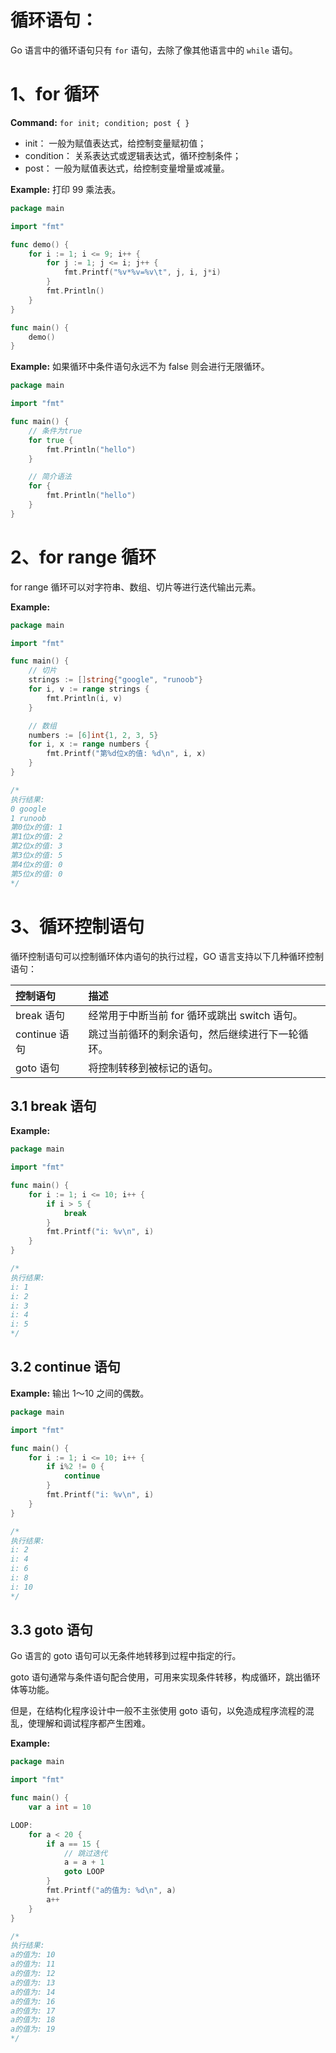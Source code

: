# 循环语句：

Go 语言中的循环语句只有 `for` 语句，去除了像其他语言中的 `while` 语句。



# 1、for 循环

__Command:__ `for init; condition; post { }`

- init： 一般为赋值表达式，给控制变量赋初值；
- condition： 关系表达式或逻辑表达式，循环控制条件；
- post： 一般为赋值表达式，给控制变量增量或减量。

__Example:__ 打印 99 乘法表。

```go
package main

import "fmt"

func demo() {
	for i := 1; i <= 9; i++ {
		for j := 1; j <= i; j++ {
			fmt.Printf("%v*%v=%v\t", j, i, j*i)
		}
		fmt.Println()
	}
}

func main() {
	demo()
}
```

__Example:__ 如果循环中条件语句永远不为 false 则会进行无限循环。

```go
package main

import "fmt"

func main() {
	// 条件为true
	for true {
		fmt.Println("hello")
	}

	// 简介语法
	for {
		fmt.Println("hello")
	}
}
```



# 2、for range 循环

for range 循环可以对字符串、数组、切片等进行迭代输出元素。

__Example:__ 

```go
package main

import "fmt"

func main() {
	// 切片
	strings := []string{"google", "runoob"}
	for i, v := range strings {
		fmt.Println(i, v)
	}

	// 数组
	numbers := [6]int{1, 2, 3, 5}
	for i, x := range numbers {
		fmt.Printf("第%d位x的值: %d\n", i, x)
	}
}

/*
执行结果:
0 google
1 runoob
第0位x的值: 1
第1位x的值: 2
第2位x的值: 3
第3位x的值: 5
第4位x的值: 0
第5位x的值: 0
*/
```



# 3、循环控制语句

循环控制语句可以控制循环体内语句的执行过程，GO 语言支持以下几种循环控制语句：

| 控制语句      | 描述                                             |
| :------------ | :----------------------------------------------- |
| break 语句    | 经常用于中断当前 for 循环或跳出 switch 语句。    |
| continue 语句 | 跳过当前循环的剩余语句，然后继续进行下一轮循环。 |
| goto 语句     | 将控制转移到被标记的语句。                       |

## 3.1 break 语句

__Example:__ 

```go
package main

import "fmt"

func main() {
	for i := 1; i <= 10; i++ {
		if i > 5 {
			break
		}
		fmt.Printf("i: %v\n", i)
	}
}

/*
执行结果:
i: 1
i: 2
i: 3
i: 4
i: 5
*/
```

## 3.2 continue 语句

__Example:__ 输出 1～10 之间的偶数。

```go
package main

import "fmt"

func main() {
	for i := 1; i <= 10; i++ {
		if i%2 != 0 {
			continue
		}
		fmt.Printf("i: %v\n", i)
	}
}

/*
执行结果:
i: 2
i: 4
i: 6
i: 8
i: 10
*/
```

## 3.3 goto 语句

Go 语言的 goto 语句可以无条件地转移到过程中指定的行。

goto 语句通常与条件语句配合使用，可用来实现条件转移，构成循环，跳出循环体等功能。

但是，在结构化程序设计中一般不主张使用 goto 语句，以免造成程序流程的混乱，使理解和调试程序都产生困难。

__Example:__ 

```go
package main

import "fmt"

func main() {
	var a int = 10

LOOP:
	for a < 20 {
		if a == 15 {
			// 跳过迭代
			a = a + 1
			goto LOOP
		}
		fmt.Printf("a的值为: %d\n", a)
		a++
	}
}

/*
执行结果:
a的值为: 10
a的值为: 11
a的值为: 12
a的值为: 13
a的值为: 14
a的值为: 16
a的值为: 17
a的值为: 18
a的值为: 19
*/
```

